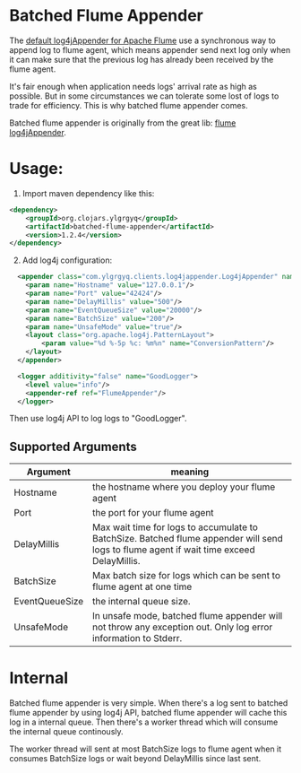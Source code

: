 # Batched Flume Appender

The [default log4jAppender for Apache Flume](https://flume.apache.org/FlumeUserGuide.html#log4j-appender) use a synchronous way to append log to flume agent, which means appender send next log only when it can make sure that the previous log has already been received by the flume agent.

It's fair enough when application needs logs' arrival rate as high as possible. But in some circumstances we can tolerate some lost of logs to trade for efficiency. This is why batched flume appender comes.

Batched flume appender is originally from the great lib: [flume log4jAppender](https://flume.apache.org/FlumeUserGuide.html#log4j-appender).

# Usage:

1. Import maven dependency like this:
```xml
<dependency>
    <groupId>org.clojars.ylgrgyq</groupId>
    <artifactId>batched-flume-appender</artifactId>
    <version>1.2.4</version>
</dependency>
```

2. Add log4j configuration:
```xml
  <appender class="com.ylgrgyq.clients.log4jappender.Log4jAppender" name="FlumeAppender">
    <param name="Hostname" value="127.0.0.1"/>
    <param name="Port" value="42424"/>
    <param name="DelayMillis" value="500"/>
    <param name="EventQueueSize" value="20000"/>
    <param name="BatchSize" value="200"/>
    <param name="UnsafeMode" value="true"/>
    <layout class="org.apache.log4j.PatternLayout">
        <param value="%d %-5p %c: %m%n" name="ConversionPattern"/>
    </layout>
  </appender>

  <logger additivity="false" name="GoodLogger">
    <level value="info"/>
    <appender-ref ref="FlumeAppender"/>
  </logger>
```
Then use log4j API to log logs to "GoodLogger".

## Supported Arguments

Argument | meaning
--------- | --------
Hostname | the hostname where you deploy your flume agent
Port     | the port for your flume agent
DelayMillis | Max wait time for logs to accumulate to BatchSize. Batched flume appender will send logs to flume agent if wait time exceed DelayMillis.
BatchSize | Max batch size for logs which can be sent to flume agent at one time
EventQueueSize | the internal queue size.
UnsafeMode | In unsafe mode, batched flume appender will not throw any exception out. Only log error information to Stderr.

# Internal

Batched flume appender is very simple. When there's a log sent to batched flume appender by using log4j API, batched flume appender will cache this log in a internal queue. Then there's a worker thread which will consume the internal queue continously.

The worker thread will sent at most BatchSize logs to flume agent when it consumes BatchSize logs or wait beyond DelayMillis since last sent.


